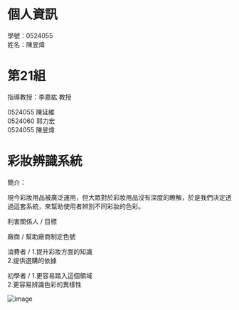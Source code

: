 # 個人資訊
學號：0524055 <br /> 姓名：陳昱煒

# 第21組 
指導教授：李嘉紘 教授

0524055  陳延維<br /> 0524060  郭力宏<br /> 0524055  陳昱煒
# 彩妝辨識系統

簡介：

現今彩妝用品被廣泛運用，但大眾對於彩妝用品沒有深度的瞭解，於是我們決定透過這套系統，來幫助使用者辨別不同彩妝的色彩。

利害關係人 / 目標

廠商  / 幫助廠商制定色號      
                                                
消費者 / 1.提升彩妝方面的知識<br />2.提供選購的依據

初學者 / 1.更容易踏入這個領域<br />2.更容易辨識色彩的異樣性
                                                 
![image](0524055/chart/目標表.jpg)
